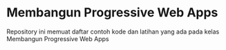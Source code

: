 # Membangun Progressive Web Apps
Repository ini memuat daftar contoh kode dan latihan yang ada pada kelas Membangun Progressive Web Apps
